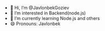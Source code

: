 - 👋 Hi, I’m @JavlonbekGoziev
- 👀 I’m interested in Backend(node.js)
- 🌱 I’m currently learning Node.js and others
- 😄 Pronouns: Javlonbek

<!---
JavlonbekGoziev/JavlonbekGoziev is a ✨ special ✨ repository because its `README.md` (this file) appears on your GitHub profile.
You can click the Preview link to take a look at your changes.
--->
